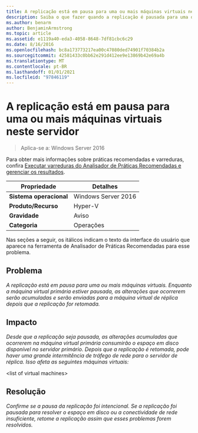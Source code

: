 ```yaml
---
title: A replicação está em pausa para uma ou mais máquinas virtuais neste servidor
description: Saiba o que fazer quando a replicação é pausada para uma ou mais máquinas virtuais. Enquanto a máquina virtual primária estiver pausada, as alterações que ocorrerem serão acumuladas e serão enviadas para a máquina virtual de réplica depois que a replicação for retomada.
ms.author: benarm
author: BenjaminArmstrong
ms.topic: article
ms.assetid: e1119a40-eda3-4058-8648-7df81cbc6c29
ms.date: 8/16/2016
ms.openlocfilehash: bc8a173773217ea00c47080ded74901f70384b2a
ms.sourcegitcommit: 42581433c0bb62e291d412ee9e13869b42e69a4b
ms.translationtype: MT
ms.contentlocale: pt-BR
ms.lasthandoff: 01/01/2021
ms.locfileid: "97846119"
---
```

# <a name="replication-is-paused-for-one-or-more-virtual-machines-on-this-server"></a>A replicação está em pausa para uma ou mais máquinas virtuais neste servidor

>Aplica-se a: Windows Server 2016

Para obter mais informações sobre práticas recomendadas e varreduras, confira [Executar varreduras do Analisador de Práticas Recomendadas e gerenciar os resultados](https://go.microsoft.com/fwlink/p/?LinkID=223177).

|Propriedade|Detalhes|
|-|-|
|**Sistema operacional**|Windows Server 2016|
|**Produto/Recurso**|Hyper-V|
|**Gravidade**|Aviso|
|**Categoria**|Operações|

Nas seções a seguir, os itálicos indicam o texto da interface do usuário que aparece na ferramenta de Analisador de Práticas Recomendadas para esse problema.

## <a name="issue"></a>Problema
*A replicação está em pausa para uma ou mais máquinas virtuais. Enquanto a máquina virtual primária estiver pausada, as alterações que ocorrerem serão acumuladas e serão enviadas para a máquina virtual de réplica depois que a replicação for retomada.*

## <a name="impact"></a>Impacto
*Desde que a replicação seja pausada, as alterações acumuladas que ocorrerem na máquina virtual primária consumirão o espaço em disco disponível no servidor primário. Depois que a replicação é retomada, pode haver uma grande intermitência de tráfego de rede para o servidor de réplica. Isso afeta as seguintes máquinas virtuais:*

\<list of virtual machines>

## <a name="resolution"></a>Resolução
*Confirme se a pausa da replicação foi intencional. Se a replicação foi pausada para resolver o espaço em disco ou a conectividade de rede insuficiente, retome a replicação assim que esses problemas forem resolvidos.*



